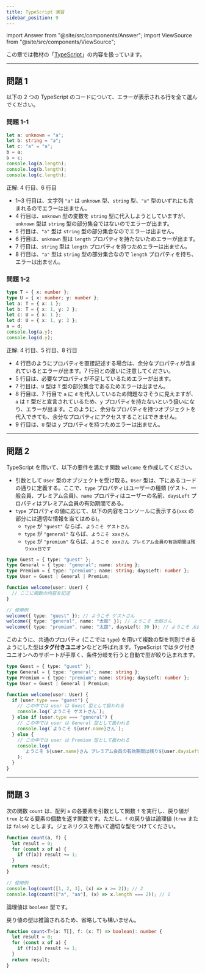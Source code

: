 ```yaml
---
title: TypeScript 演習
sidebar_position: 9
---
```


import Answer from "@site/src/components/Answer";
import ViewSource from "@site/src/components/ViewSource";

この章では教材の「[TypeScript](../../4-advanced/03-typescript/index.md)」の内容を扱っています。

---

## 問題 1

以下の 2 つの TypeScript のコードについて、エラーが表示される行を全て選んでください。

### 問題 1-1

```typescript
let a: unknown = "a";
let b: string = "a";
let c: "a" = "a";
b = a;
b = c;
console.log(a.length);
console.log(b.length);
console.log(c.length);
```

<Answer>

正解: 4 行目、6 行目

- 1~3 行目は、文字列 `"a"` は `unknown` 型、`string` 型、`"a"` 型のいずれにも含まれるのでエラーは出ません。
- 4 行目は、`unknown` 型の変数を `string` 型に代入しようとしていますが、`unknown` 型は `string` 型の部分集合ではないのでエラーが出ます。
- 5 行目は、`"a"` 型は `string` 型の部分集合なのでエラーは出ません。
- 6 行目は、`unknown` 型は `length` プロパティを持たないためエラーが出ます。
- 7 行目は、`string` 型は `length` プロパティを持つためエラーは出ません。
- 8 行目は、`"a"` 型は `string` 型の部分集合なので `length` プロパティを持ち、エラーは出ません。

</Answer>

### 問題 1-2

```typescript
type T = { x: number };
type U = { x: number; y: number };
let a: T = { x: 1 };
let b: T = { x: 1, y: 2 };
let c: U = { x: 1 };
let d: U = { x: 1, y: 2 };
a = d;
console.log(a.y);
console.log(d.y);
```

<Answer>

正解: 4 行目、5 行目、8 行目

- 4 行目のようにプロパティを直接記述する場合は、余分なプロパティが含まれているとエラーが出ます。7 行目との違いに注意してください。
- 5 行目は、必要なプロパティが不足しているためエラーが出ます。
- 7 行目は、`U` 型は `T` 型の部分集合であるためエラーは出ません。
- 8 行目は、7 行目で `a` に `d` を代入しているため問題なさそうに見えますが、`a` は `T` 型だと宣言されているため、`y` プロパティを持たないという扱いになり、エラーが出ます。このように、余分なプロパティを持つオブジェクトを代入できても、余分なプロパティにアクセスすることはできません。
- 9 行目は、`U` 型は `y` プロパティを持つためエラーは出ません。

</Answer>

---

## 問題 2

TypeScript を用いて、以下の要件を満たす関数 `welcome` を作成してください。

- 引数として `User` 型のオブジェクトを受け取る。`User` 型は、下にあるコードの通りに定義する。ここで、`type` プロパティはユーザーの種類 (ゲスト、一般会員、プレミアム会員)、`name` プロパティはユーザーの名前、`daysLeft` プロパティはプレミアム会員の有効期間である。
- `type` プロパティの値に応じて、以下の内容をコンソールに表示する(`xxx` の部分には適切な情報を当てはめる)。
  - `type` が `"guest"` ならば、`ようこそ ゲストさん`
  - `type` が `"general"` ならば、`ようこそ xxxさん`
  - `type` が `"premium"` ならば、`ようこそ xxxさん プレミアム会員の有効期間は残りxxx日です`

```typescript
type Guest = { type: "guest" };
type General = { type: "general"; name: string };
type Premium = { type: "premium"; name: string; daysLeft: number };
type User = Guest | General | Premium;

function welcome(user: User) {
  // ここに関数の内容を記述
}

// 使用例
welcome({ type: "guest" }); // ようこそ ゲストさん
welcome({ type: "general", name: "太郎" }); // ようこそ 太郎さん
welcome({ type: "premium", name: "太郎", daysLeft: 30 }); // ようこそ 太郎さん プレミアム会員の有効期間は残り30日です
```

<Answer>

このように、共通のプロパティ (ここでは `type`) を用いて複数の型を判別できるようにした型は**タグ付きユニオン**などと呼ばれます。TypeScript ではタグ付きユニオンへのサポートが手厚く、条件分岐を行うと自動で型が絞り込まれます。

```typescript
type Guest = { type: "guest" };
type General = { type: "general"; name: string };
type Premium = { type: "premium"; name: string; daysLeft: number };
type User = Guest | General | Premium;

function welcome(user: User) {
  if (user.type === "guest") {
    // この中では user は Guest 型として扱われる
    console.log(`ようこそ ゲストさん`);
  } else if (user.type === "general") {
    // この中では user は General 型として扱われる
    console.log(`ようこそ ${user.name}さん`);
  } else {
    // この中では user は Premium 型として扱われる
    console.log(
      `ようこそ ${user.name}さん プレミアム会員の有効期間は残り${user.daysLeft}日です`
    );
  }
}
```

<ViewSource url={import.meta.url} path="_samples/welcome" noCodeSandbox />

</Answer>

---

## 問題 3

次の関数 `count` は、配列 `a` の各要素を引数として関数 `f` を実行し、戻り値が `true` となる要素の個数を返す関数です。ただし、`f` の戻り値は論理値 (`true` または `false`) とします。ジェネリクスを用いて適切な型をつけてください。

```typescript
function count(a, f) {
  let result = 0;
  for (const x of a) {
    if (f(x)) result += 1;
  }
  return result;
}

// 使用例
console.log(count([1, 2, 3], (x) => x >= 2)); // 2
console.log(count(["a", "aa"], (x) => x.length === 2)); // 1
```

<Answer>

論理値は `boolean` 型です。

戻り値の型は推論されるため、省略しても構いません。

```typescript
function count<T>(a: T[], f: (x: T) => boolean): number {
  let result = 0;
  for (const x of a) {
    if (f(x)) result += 1;
  }
  return result;
}
```

<ViewSource url={import.meta.url} path="_samples/count" noCodeSandbox />

</Answer>
